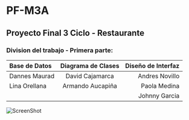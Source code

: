 # PF-M3A 

## Proyecto Final 3 Ciclo - Restaurante

### Division del trabajo - Primera parte: 

| Base de Datos | Diagrama de Clases | Diseño de Interfaz |
| :------------ | :----------------: | -----------------: | 
| Dannes Maurad | David Cajamarca    | Andres Novillo     | 
| Lina Orellana | Armando Aucapiña   | Paola Medina       | 
|               |                    | Johnny Garcia      |

![ScreenShot](https://raw.github.com/Taguz98/PF-M3A/master/Diagramas/DR.png) 
